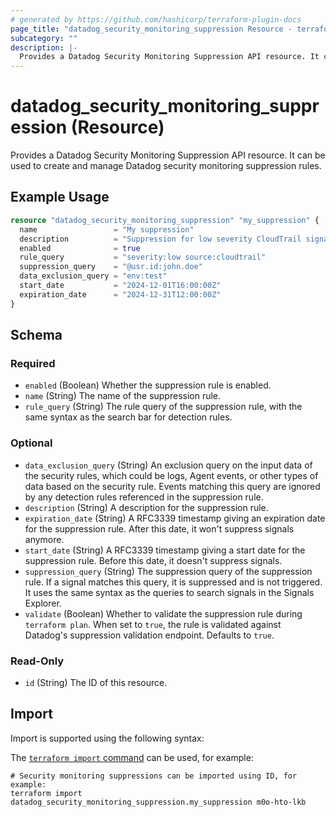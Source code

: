 ```yaml
---
# generated by https://github.com/hashicorp/terraform-plugin-docs
page_title: "datadog_security_monitoring_suppression Resource - terraform-provider-datadog"
subcategory: ""
description: |-
  Provides a Datadog Security Monitoring Suppression API resource. It can be used to create and manage Datadog security monitoring suppression rules.
---
```


# datadog_security_monitoring_suppression (Resource)

Provides a Datadog Security Monitoring Suppression API resource. It can be used to create and manage Datadog security monitoring suppression rules.

## Example Usage

```terraform
resource "datadog_security_monitoring_suppression" "my_suppression" {
  name                 = "My suppression"
  description          = "Suppression for low severity CloudTrail signals from John Doe, excluding test environments from analysis, limited to 2024"
  enabled              = true
  rule_query           = "severity:low source:cloudtrail"
  suppression_query    = "@usr.id:john.doe"
  data_exclusion_query = "env:test"
  start_date           = "2024-12-01T16:00:00Z"
  expiration_date      = "2024-12-31T12:00:00Z"
}
```

<!-- schema generated by tfplugindocs -->
## Schema

### Required

- `enabled` (Boolean) Whether the suppression rule is enabled.
- `name` (String) The name of the suppression rule.
- `rule_query` (String) The rule query of the suppression rule, with the same syntax as the search bar for detection rules.

### Optional

- `data_exclusion_query` (String) An exclusion query on the input data of the security rules, which could be logs, Agent events, or other types of data based on the security rule. Events matching this query are ignored by any detection rules referenced in the suppression rule.
- `description` (String) A description for the suppression rule.
- `expiration_date` (String) A RFC3339 timestamp giving an expiration date for the suppression rule. After this date, it won't suppress signals anymore.
- `start_date` (String) A RFC3339 timestamp giving a start date for the suppression rule. Before this date, it doesn't suppress signals.
- `suppression_query` (String) The suppression query of the suppression rule. If a signal matches this query, it is suppressed and is not triggered. It uses the same syntax as the queries to search signals in the Signals Explorer.
- `validate` (Boolean) Whether to validate the suppression rule during `terraform plan`. When set to `true`, the rule is validated against Datadog's suppression validation endpoint. Defaults to `true`.

### Read-Only

- `id` (String) The ID of this resource.

## Import

Import is supported using the following syntax:

The [`terraform import` command](https://developer.hashicorp.com/terraform/cli/commands/import) can be used, for example:

```shell
# Security monitoring suppressions can be imported using ID, for example:
terraform import datadog_security_monitoring_suppression.my_suppression m0o-hto-lkb
```
